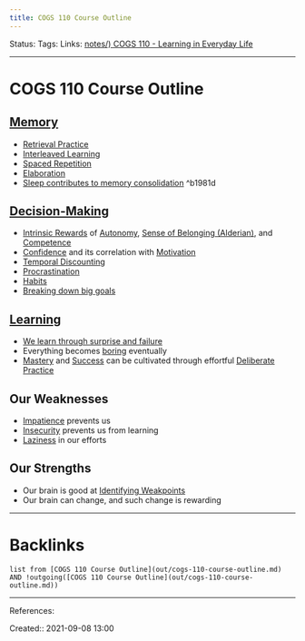 ```yaml
---
title: COGS 110 Course Outline
---
```

Status: 
Tags: 
Links: [notes/) COGS 110 - Learning in Everyday Life](None)
___
# COGS 110 Course Outline
## [Memory](out/memory.md)
- [Retrieval Practice](out/retrieval-practice.md)
- [Interleaved Learning](out/interleaved-learning.md)
- [Spaced Repetition](out/spaced-repetition.md)
- [Elaboration](out/elaboration.md)
- [Sleep contributes to memory consolidation](out/sleep-contributes-to-memory-consolidation.md) ^b1981d
## [Decision-Making](out/decision-making.md)
- [Intrinsic Rewards](out/intrinsic-rewards.md) of [Autonomy](out/autonomy.md), [Sense of Belonging (Alderian)](out/sense-of-belonging-alderian.md), and [Competence](out/competence.md)
- [Confidence](out/confidence.md) and its correlation with [Motivation](out/motivation.md)
- [Temporal Discounting](out/temporal-discounting.md)
- [Procrastination](out/procrastination.md)
- [Habits](out/habits.md)
- [Breaking down big goals](out/breaking-down-big-goals.md)
## [Learning](out/learning.md)
- [We learn through surprise and failure](out/we-learn-through-surprise-and-failure.md)
- Everything becomes [boring](out/boredom.md) eventually
- [Mastery](out/kindle-highlights/mastery.md) and [Success](out/success.md) can be cultivated through effortful [Deliberate Practice](out/deliberate-practice.md)
## Our Weaknesses
- [Impatience](out/impatience.md) prevents us 
- [Insecurity](out/insecurity.md) prevents us from learning
- [Laziness](out/laziness.md) in our efforts
## Our Strengths
- Our brain is good at [Identifying Weakpoints](out/identifying-weakpoints.md)
- Our brain can change, and such change is rewarding
___
# Backlinks
```dataview
list from [COGS 110 Course Outline](out/cogs-110-course-outline.md) AND !outgoing([COGS 110 Course Outline](out/cogs-110-course-outline.md))
```
___
References:

Created:: 2021-09-08 13:00

